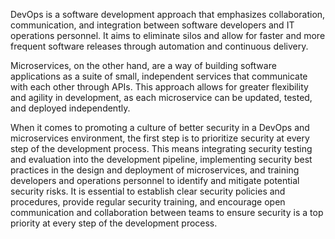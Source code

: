 DevOps is a software development approach that emphasizes collaboration, communication, and integration between software developers and IT operations personnel. It aims to eliminate silos and allow for faster and more frequent software releases through automation and continuous delivery.

Microservices, on the other hand, are a way of building software applications as a suite of small, independent services that communicate with each other through APIs. This approach allows for greater flexibility and agility in development, as each microservice can be updated, tested, and deployed independently.

When it comes to promoting a culture of better security in a DevOps and microservices environment, the first step is to prioritize security at every step of the development process. This means integrating security testing and evaluation into the development pipeline, implementing security best practices in the design and deployment of microservices, and training developers and operations personnel to identify and mitigate potential security risks. It is essential to establish clear security policies and procedures, provide regular security training, and encourage open communication and collaboration between teams to ensure security is a top priority at every step of the development process.
